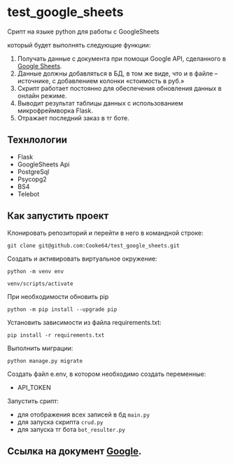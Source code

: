 # test_google_sheets
Срипт на языке python для работы с GoogleSheets

который будет выполнять следующие функции:
1. Получать данные с документа при помощи Google API, сделанного в [Google Sheets](https://docs.google.com/spreadsheets/d/1f-qZEX1k_3nj5cahOzntYAnvO4ignbyesVO7yuBdv_g/edit).
2. Данные должны добавляться в БД, в том же виде, что и в файле –источнике, с добавлением колонки «стоимость в руб.» 
3. Скрипт работает постоянно для обеспечения обновления данных в онлайн режиме.
4. Выводит результат таблицы данных с использованием микрофреймворка Flask.
5. Отражает последний заказ в тг боте.
## Технлологии

- Flask
- GoogleSheets Api
- PostgreSql
- Psycopg2
- BS4
- Telebot
## Как запустить проект

Клонировать репозиторий и перейти в него в командной строке:

```git clone git@github.com:Cooke64/test_google_sheets.git```

Cоздать и активировать виртуальное окружение:

```python -m venv env```

```venv/scripts/activate```

При необходимости обновить pip

```python -m pip install --upgrade pip```

Установить зависимости из файла requirements.txt:

```pip install -r requirements.txt```

Выполнить миграции:

```python manage.py migrate```

Создать файл e.env, в котором необходимо создать переменные:

- API_TOKEN

Запустить срипт:
- для отображения всех записей в бд
```main.py```
-  для запуска скрипта
```crud.py```
- для запуска тг бота
```bot_resulter.py```

## Ссылка на документ [Google](https://docs.google.com/spreadsheets/d/1k3WrkkWd7jUzQ_-Cou3KoHg4T0L45XY_xCUhj8nglDA/edit#gid=0).
